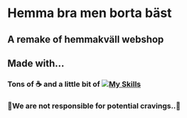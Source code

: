 # Hemma bra men borta bäst

## A remake of hemmakväll webshop

## Made with...
### Tons of ☕ and a little bit of [![My Skills](https://skills.thijs.gg/icons?i=ts,html,css,bootstrap)](https://skills.thijs.gg)

### 🚨We are not responsible for potential cravings..🚨

